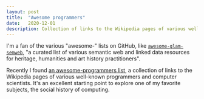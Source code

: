 ```yaml
---
layout: post
title:  "Awesome programmers"
date:   2020-12-01
description: Collection of links to the Wikipedia pages of various well-known programmers and computer scientists
---
```


I'm a fan of the various "awesome-" lists on GitHub, like [`awesome-glam-semweb`](https://github.com/ncarboni/awesome-GLAM-semweb), "a curated list of various semantic web and linked data resources for heritage, humanities and art history practitioners".

Recently I found [an awesome-programmers list](https://github.com/rekihattori/awesome-programmers), a collection of links to the Wikipedia pages of various well-known programmers and computer scientists. It's an excellent starting point to explore one of my favorite subjects, the social history of computing.